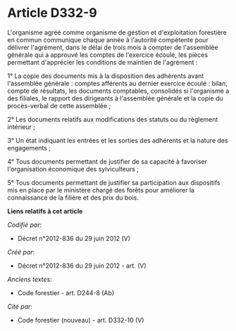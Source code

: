 # Article D332-9

L'organisme agréé comme organisme de gestion et d'exploitation forestière en commun communique chaque année à l'autorité
compétente pour délivrer l'agrément, dans le délai de trois mois à compter de l'assemblée générale qui a approuvé les comptes
de l'exercice écoulé, les pièces permettant d'apprécier les conditions de maintien de l'agrément :

1° La copie des documents mis à la disposition des adhérents avant l'assemblée générale : comptes afférents au dernier
exercice écoulé : bilan, compte de résultats, les documents comptables, consolidés si l'organisme a des filiales, le rapport
des dirigeants à l'assemblée générale et la copie du procès-verbal de cette assemblée ;

2° Les documents relatifs aux modifications des statuts ou du règlement intérieur ;

3° Un état indiquant les entrées et les sorties des adhérents et la nature des engagements ;

4° Tous documents permettant de justifier de sa capacité à favoriser l'organisation économique des sylviculteurs ;

5° Tous documents permettant de justifier sa participation aux dispositifs mis en place par le ministère chargé des forêts
pour améliorer la connaissance de la filière et des prix du bois.

**Liens relatifs à cet article**

_Codifié par_:

  - Décret n°2012-836 du 29 juin 2012 (V)

_Créé par_:

  - Décret n°2012-836 du 29 juin 2012 - art. (V)

_Anciens textes_:

  - Code forestier - art. D244-8 (Ab)

_Cité par_:

  - Code forestier (nouveau) - art. D332-10 (V)
